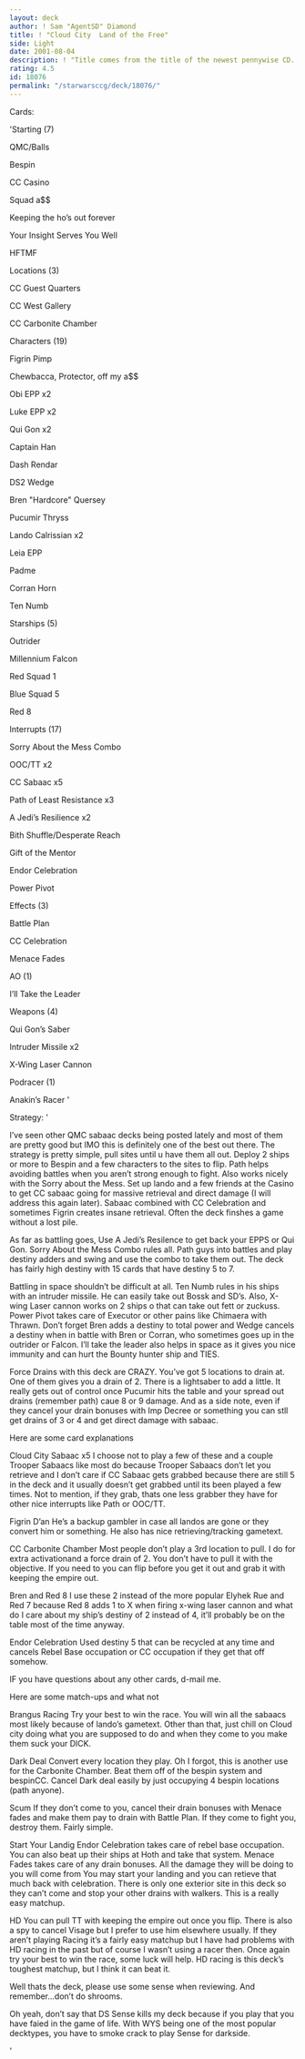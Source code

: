 ```yaml
---
layout: deck
author: ! Sam "AgentSD" Diamond
title: ! "Cloud City  Land of the Free"
side: Light
date: 2001-08-04
description: ! "Title comes from the title of the newest pennywise CD.  Buy it, or as the guitarist said, if you can’t afford it, steal it."
rating: 4.5
id: 18076
permalink: "/starwarsccg/deck/18076/"
---
```

Cards: 

'Starting (7)

QMC/Balls

Bespin

CC Casino

Squad a$$

Keeping the ho’s out forever

Your Insight Serves You Well

HFTMF


Locations (3)

CC Guest Quarters

CC West Gallery

CC Carbonite Chamber


Characters (19)

Figrin Pimp

Chewbacca, Protector, off my a$$

Obi EPP x2

Luke EPP x2

Qui Gon x2

Captain Han

Dash Rendar

DS2 Wedge

Bren "Hardcore" Quersey

Pucumir Thryss

Lando Calrissian x2

Leia EPP 

Padme 

Corran Horn

Ten Numb


Starships (5)

Outrider

Millennium Falcon

Red Squad 1

Blue Squad 5

Red 8


Interrupts (17)

Sorry About the Mess Combo

OOC/TT x2

CC Sabaac x5

Path of Least Resistance x3

A Jedi’s Resilience x2

Bith Shuffle/Desperate Reach

Gift of the Mentor

Endor Celebration

Power Pivot


Effects (3)

Battle Plan

CC Celebration

Menace Fades


AO (1)

I’ll Take the Leader


Weapons (4)

Qui Gon’s Saber

Intruder Missile x2

X-Wing Laser Cannon 


Podracer (1)

Anakin’s Racer '

Strategy: '

I’ve seen other QMC sabaac decks being posted lately and most of them are pretty good but IMO this is definitely one of the best out there.  The strategy is pretty simple, pull sites until u have them all out.  Deploy 2 ships or more to Bespin and a few characters to the sites to flip.  Path helps avoiding battles when you aren’t strong enough to fight.  Also works nicely with the Sorry about the Mess.  Set up lando and  a few friends at the Casino to get CC sabaac going for massive retrieval and direct damage (I will address this again later).  Sabaac combined with CC Celebration and sometimes Figrin creates insane retrieval.  Often the deck finshes a game without a lost pile.  


As far as battling goes, Use A Jedi’s Resilence to get back your EPPS or Qui Gon.  Sorry About the Mess Combo rules all.  Path guys into battles and play destiny adders and swing and use the combo to take them out.  The deck has fairly high destiny with 15 cards that have destiny 5 to 7.  


Battling in space shouldn’t be difficult at all.  Ten Numb rules in his ships with an intruder missile.  He can easily take out Bossk and SD’s.  Also, X-wing Laser cannon works on 2 ships o that can take out fett or zuckuss.  Power Pivot takes care of Executor or other pains like Chimaera with Thrawn.  Don’t forget Bren adds a destiny to total power and Wedge cancels a destiny when in battle with Bren or Corran, who sometimes goes up in the outrider or Falcon.  I’ll take the leader also helps in space as it gives you nice immunity and can hurt the Bounty hunter ship and TIES.


Force Drains with this deck are CRAZY.  You’ve got 5 locations to drain at.  One of them gives you a drain of 2.  There is a lightsaber to add a little.  It really gets out of control once Pucumir hits the table and your spread out drains (remember path) caue 8 or 9 damage.  And as a side note, even if they cancel your drain bonuses with Imp Decree or something you can stll get drains of 3 or 4 and get direct damage with sabaac.  


Here are some card explanations


Cloud City Sabaac x5 I choose not to play a few of these and a couple Trooper Sabaacs like most do because Trooper Sabaacs don’t let you retrieve and I don’t care if CC Sabaac gets grabbed because there are still 5 in the deck and it usually doesn’t get grabbed until its been played a few times.  Not to mention, if they grab, thats one less grabber they have for other nice interrupts like Path or OOC/TT.


Figrin D’an He’s a backup gambler in case all landos are gone or they convert him or something.  He also has nice retrieving/tracking gametext.


CC Carbonite Chamber Most people don’t play a 3rd location to pull.  I do for extra activationand a force drain of 2.  You don’t have to pull it with the objective.  If you need to you can flip before you get it out and grab it with keeping the empire out.


Bren and Red 8 I use these 2 instead of the more popular Elyhek Rue and Red 7 because Red 8 adds 1 to X when firing x-wing laser cannon and what do I care about my ship’s destiny of 2 instead of 4, it’ll probably be on the table most of the time anyway.


Endor Celebration Used destiny 5 that can be recycled at any time and cancels Rebel Base occupation or CC occupation if they get that off somehow.  


IF you have questions about any other cards, d-mail me.


Here are some match-ups and what not


Brangus Racing  Try your best to win the race.  You will win all the sabaacs most likely because of lando’s gametext.  Other than that, just chill on Cloud city doing what you are supposed to do and when they come to you make them suck your DlCK.


Dark Deal Convert every location they play.  Oh I forgot, this is another use for the Carbonite Chamber.  Beat them off of the bespin system and bespinCC.  Cancel Dark deal easily by just occupying 4 bespin locations (path anyone).  


Scum If they don’t come to you, cancel their drain bonuses with Menace fades and make them pay to drain with Battle Plan.  If they come to fight you, destroy them.  Fairly simple.


Start Your Landig  Endor Celebration takes care of rebel base occupation.  You can also beat up their ships at Hoth and take that system.  Menace Fades takes care of any drain bonuses.  All the damage they will be doing to you will come from You may start your landing and you can retieve that much back with celebration.  There is only one exterior site in this deck so they can’t come and stop your other drains with walkers.  This is a really easy matchup.


HD You can pull TT with keeping the empire out once you flip.  There is also a spy to cancel Visage but I prefer to use him elsewhere usually.  If they aren’t playing Racing it’s a fairly easy matchup but I have had problems with HD racing in the past but of course I wasn’t using a racer then.  Once again try your best to win the race, some luck will help.  HD racing is this deck’s toughest matchup, but I think it can beat it.


Well thats the deck, please use some sense when reviewing.  And remember...don’t do shrooms.


Oh yeah, don’t say that DS Sense kills my deck because if you play that you have faied in the game of life.  With WYS being one of the most popular decktypes, you have to smoke crack to play Sense for darkside.








'
